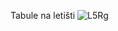 Tabule na letišti
![L5Rg](https://user-images.githubusercontent.com/81717582/165133143-2086b492-7fa6-4db4-9280-e37b65ee9c93.png)
